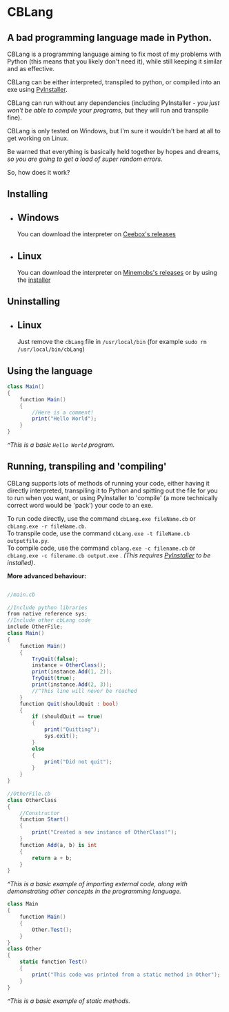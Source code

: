 # CBLang
## A bad programming language made in Python.

CBLang is a programming language aiming to fix most of my problems with Python (this means that you likely don't need it), while still keeping it similar and as effective.

CBLang can be either interpreted, transpiled to python, or compiled into an exe using [PyInstaller](https://pyinstaller.readthedocs.io/en/stable/).

CBLang can run without any dependencies (including PyInstaller - *you just won't be able to compile your programs*, but they will run and transpile fine).

CBLang is only tested on Windows, but I'm sure it wouldn't be hard at all to get working on Linux.

Be warned that everything is basically held together by hopes and dreams, *so you are going to get a load of super random errors*.

So, how does it work?

## Installing

- ## Windows
    You can download the interpreter on [Ceebox's releases](https://github.com/Ceebox/cbLang/releases) 

- ## Linux
    You can download the interpreter on [Minemobs's releases](https://github.com/Minemobs/cbLang/releases)
    or by using the [installer](https://raw.githubusercontent.com/Minemobs/cbLang/main/installer.sh)

## Uninstalling
- ## Linux
    Just remove the `cbLang` file in `/usr/local/bin` (for example `sudo rm /usr/local/bin/cbLang`)

## Using the language

```cs
class Main()
{
    function Main()
    {
        //Here is a comment!
        print("Hello World");
    }
}
```
*^This is a basic `Hello World` program.*
⠀  
## Running, transpiling and 'compiling'
CBLang supports lots of methods of running your code, either having it directly interpreted, transpiling it to Python and spitting out the file for you to run when you want, or using PyInstaller to 'compile' (a more technically correct word would be 'pack') your code to an exe.

To run code directly, use the command `cbLang.exe fileName.cb` or `cbLang.exe -r fileName.cb`.⠀  
To transpile code, use the command `cbLang.exe -t fileName.cb outputfile.py`.⠀  
To compile code, use the command `cblang.exe -c filename.cb` or `cbLang.exe -c filename.cb output.exe` . *(This requires [PyInstaller](https://pypi.org/project/pyinstaller/) to be installed)*.⠀   

**More advanced behaviour:**

```csharp

//main.cb
    
//Include python libraries
from native reference sys;
//Include other cbLang code
include OtherFile;
class Main()
{
    function Main()
    {
        TryQuit(false);
        instance = OtherClass();
        print(instance.Add(1, 2));
        TryQuit(true);
        print(instance.Add(2, 3));
        //^This line will never be reached
    }
    function Quit(shouldQuit : bool)
    {
        if (shouldQuit == true)
        {
            print("Quitting");
            sys.exit();
        }
        else
        {
            print("Did not quit");
        }
    }
}
    
//OtherFile.cb
class OtherClass
{
    //Constructor
    function Start()
    {
        print("Created a new instance of OtherClass!");
    }
    function Add(a, b) is int
    {
        return a + b;
    }
}
```

*^This is a basic example of importing external code, along with demonstrating other concepts in the programming language.*

```csharp
class Main
{
    function Main()
    {
        Other.Test();
    }
}
class Other
{
    static function Test()
    {
        print("This code was printed from a static method in Other");
    }
}
```

*^This is a basic example of static methods.*
